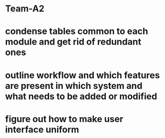 # Team-A2

# condense tables common to each module and get rid of redundant ones 
# outline workflow and which features are present in which system and what needs to be added or modified
# figure out how to make user interface uniform

